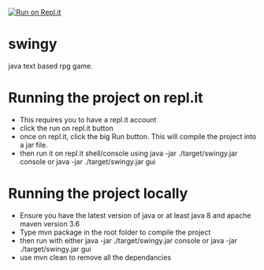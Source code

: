 [![Run on Repl.it](https://repl.it/badge/github/lucas-langa/swingy)](https://repl.it/github/lucas-langa/swingy)
# swingy
java text based rpg game.

# Running the project on repl.it
- This requires you to have a repl.it account
- click the run on repl.it button
- once on repl.it, click the big Run button. This will compile the project into a jar file.
- then run it on repl.it shell/console using java -jar ./target/swingy.jar console or java -jar ./target/swingy.jar gui

# Running the project locally
- Ensure you have the latest version of java or at least java 8 and apache maven version 3.6
- Type mvn package in the root folder to compile the project
- then run with either java -jar ./target/swingy.jar console or java -jar ./target/swingy.jar gui
- use mvn clean to remove all the dependancies
